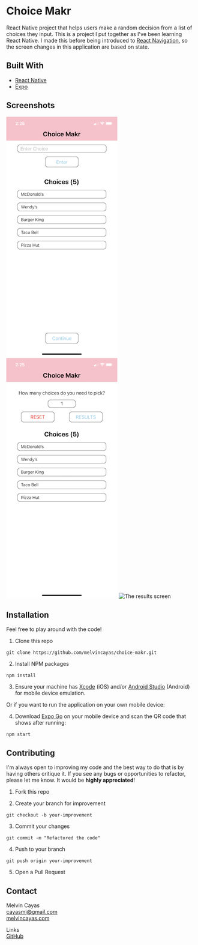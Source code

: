 # Choice Makr

React Native project that helps users make a random decision from a list of choices they input. This is a project I put together as I've been learning React Native. I made this before being introduced to [React Navigation](https://reactnavigation.org/), so the screen changes in this application are based on state.

## Built With

- [React Native](https://reactnative.dev/)
- [Expo](https://expo.dev/)

## Screenshots

<img src="/screenshots/StartScreen.PNG" height="640" alt="The start screen">
<img src="/screenshots/NumberOfChoicesScreen.PNG" height="640" alt="The number of choices screen">
<img src="/screenshots/ResultScreen.PNG" height="640" alt="The results screen">

## Installation

Feel free to play around with the code!

1. Clone this repo

```
git clone https://github.com/melvincayas/choice-makr.git
```

2. Install NPM packages

```
npm install
```

3. Ensure your machine has [Xcode](https://apps.apple.com/us/app/xcode/id497799835?mt=12) (iOS) and/or [Android Studio](https://developer.android.com/studio) (Android) for mobile device emulation.

Or if you want to run the application on your own mobile device:

4. Download [Expo Go](https://expo.dev/client) on your mobile device and scan the QR code that shows after running:

```
npm start
```

## Contributing

I'm always open to improving my code and the best way to do that is by having others critique it. If you see any bugs or opportunities to refactor, please let me know. It would be **highly appreciated**!

1. Fork this repo

2. Create your branch for improvement

```
git checkout -b your-improvement
```

3. Commit your changes

```
git commit -m "Refactored the code"
```

4. Push to your branch

```
git push origin your-improvement
```

5. Open a Pull Request

## Contact

Melvin Cayas  
[cayasmj@gmail.com](mailto:cayasmj@gmail.com?subject=[GitHub])  
[melvincayas.com](https://melvincayas.com/)

Links  
[GitHub](https://github.com/melvincayas/choice-makr)
